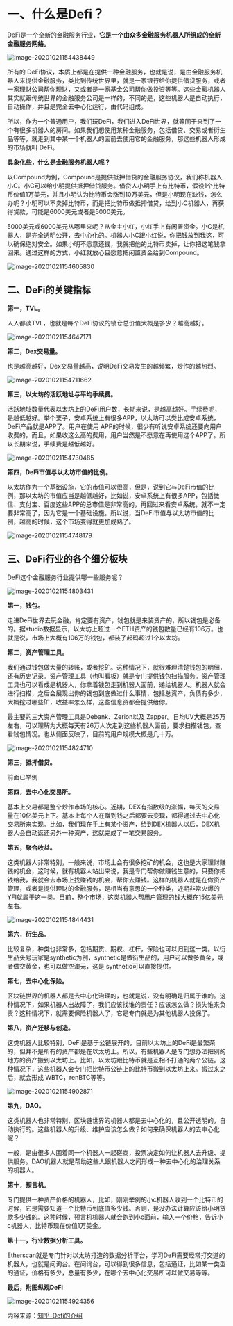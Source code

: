 

# 一、什么是Defi？

DeFi是一个全新的金融服务行业，**它是一个由众多金融服务机器人所组成的全新金融服务网络。**

![image-20201021154438449](./image/image-20201021154438449.png)

所有的 DeFi协议，本质上都是在提供一种金融服务，也就是说，是由金融服务机器人来提供金融服务，类比到传统世界里，就是一家银行给你提供借贷服务，或者一家理财公司帮你理财，又或者是一家基金公司帮你做投资等等。这些金融机器人其实就跟传统世界的金融服务公司是一样的，不同的是，这些机器人是自动执行，自动操作，并且是完全去中心化运行，由代码组成。

所以，作为一个普通用户，我们玩DeFi，我们进入DeFi世界，就等同于来到了一个有很多机器人的房间。如果我们想使用某种金融服务，包括借贷、交易或者衍生品等等，就走到其中某一个机器人的面前去使用它的金融服务，那这些机器人形成的市场就叫 DeFi。

**具象化些，什么是金融服务机器人呢？**

以Compound为例，Compound是提供抵押借贷的金融服务协议，我们称机器人小C。小C可以给小明提供抵押借贷服务。借贷人小明手上有比特币，假设1个比特币价值1万美元，并且小明认为比特币会涨到10万美元，但是小明现在缺钱，怎么办呢？小明可以不卖掉比特币，而是把比特币做抵押借贷，给到小C机器人，再获得贷款，可能是6000美元或者是5000美元。

5000美元或6000美元从哪里来呢？从金主小红，小红手上有闲置资金。小C是机器人，是完全透明公开，去中心化的。机器人小C跟小红说，你把钱放到我这，可以确保绝对安全。如果小明不愿意还钱，我就把他的比特币卖掉，让你把这笔钱拿回来。通过这样的方式，小红就放心且愿意把闲置资金给到Compound。

![image-20201021154605830](./image/image-20201021154605830.png)

## 二、DeFi的关键指标

**第一，TVL。**

人人都谈TVL，也就是每个DeFi协议的锁仓总价值大概是多少？越高越好。

![image-20201021154647171](./image/image-20201021154647171.png)

**第二，Dex交易量。**

也是越高越好，Dex交易量越高，说明DeFi交易发生的越频繁，炒作的越热烈。

![image-20201021154711662](./image/image-20201021154711662.png)

**第三，以太坊的活跃地址与平均手续费。**

活跃地址数量代表以太坊上的DeFi用户数，长期来说，是越高越好。手续费呢，是越低越好。举个栗子，安卓系统上有很多APP，以太坊可以类比成安卓系统，DeFi产品就是APP了。用户在使用 APP的时候，很少有听说安卓系统还要向用户收费的，而且，如果收这么高的费用，用户当然是不愿意在再使用这个APP了。所以长期来说，手续费是越低越好。

![image-20201021154730485](./image/image-20201021154730485.png)

**第四，DeFi市值与以太坊市值的比例。**

以太坊作为一个基础设施，它的市值可以很高，但是，说到它与DeFi市值的比例，那以太坊的市值应当是越低越好，比如说，安卓系统上有很多APP，包括微信、支付宝、百度这些APP的总市值是非常高的，再回过来看安卓系统，就不一定要非常高了，因为它是一个基础设施。所以说，当DeFi市值与以太坊市值的比例，越高的时候，这个市场变得就更加成熟了。

![image-20201021154748179](./image/image-20201021154748179.png)

## 三、DeFi行业的各个细分板块

DeFi这个金融服务行业提供哪一些服务呢？

![image-20201021154803431](./image/image-20201021154803431.png)

**第一，钱包。**

走进DeFi世界去玩金融，肯定要有资产，钱包就是来装资产的，所以钱包是必备的。据studio数据显示，以太坊上超过一个ETH资产的钱包数量已经有106万。也就是说，市场上大概有106万的钱包，都装了起码超过1个以太坊。

**第二，资产管理工具。**

我们通过钱包做大量的转账，或者挖矿。这种情况下，就很难理清楚钱包的明细，还有历史记录。资产管理工具（也叫看板）就是专门提供钱包扫描服务。资产管理工具也可以看成是机器人，你拿着钱包走到机器人面前，递给机器人。机器人就会进行扫描，之后会展现出你的钱包到底做过什么事情，包括总资产，负债有多少，大概挖过哪些矿，收益率怎么样，这些信息资都会提供给你。

最主要的三大资产管理工具是Debank、Zerion以及 Zapper。日均UV大概是25万左右，可以理解为大概每天有26万人次走到这些机器人面前，要求扫描钱包，查看钱包情况。也从侧面反映了，目前的用户规模大概是几十万。

![image-20201021154824710](./image/image-20201021154824710.png)

**第三，抵押借贷。**

前面已举例

**第四，去中心化交易所。**

基本上交易都是整个炒作市场的核心。近期，DEX有指数级的涨幅，每天的交易量在10亿美元上下。基本上每个人在赚到钱之后都要去变现，都得通过去中心化交易所来实现。比如，我们现在手上有某个资产，给到DEX机器人以后，DEX机器人会自动返还另外一种资产，这就完成了一笔交易服务。

**第五，聚合收益。**

这类机器人非常特别，一般来说，市场上会有很多挖矿的机会，这也是大家理财赚钱的机会，这时候，就有机器人站出来说，我是专门帮你做赚钱生意的，只要你把钱给我，我就会去市场上找赚钱的机会，帮你去赚钱。这样的机器人就是在做资产管理，或者是提供理财的金融服务，是相当有意思的一个种类，近期非常火爆的YFI就属于这一类。目前，整个市场，这类机器人帮用户管理的钱大概在15亿美元左右。



![image-20201021154844431](./image/image-20201021154844431.png)

**第六，衍生品。**

比较复杂，种类也非常多，包括期货、期权、杠杆，保险也可以归到这一类。以衍生品头号玩家是synthetic为例，synthetic是做衍生品的，用户可以做多黄金，或者做空黄金，也可以做空澳元，这是 synthetic可以直接提供。

**第七，去中心化保险。**

区块链世界的机器人都是去中心化治理的，也就是说，没有明确是归属于谁的。这种情况下，如果机器人出故障了，我们应该找谁的责任？应该怎么做？损失谁来负责？这种情况下，就需要保险机器人了，它是专门就是为其他机器人投保了。

**第八，资产迁移与创造。**

这类机器人比较特别，DeFi是基于公链展开的，目前以太坊上的DeFi是最繁荣的，但并不是所有的资产都是在以太坊上。所以，有些机器人是专门想办法把别的地方的资产搬到以太坊上。比如，以太坊跟比特币就是互相不打通的两个公链。这种情况下，这些机器人会专门把比特币公链上的比特币搬到以太坊上来。搬过来之后，就会形成	WBTC，renBTC等等。

![image-20201021154902871](./image/image-20201021154902871.png)

**第九，DAO。**

这类机器人也非常特别，区块链世界的机器人都是去中心化的，且公开透明的，自动执行的。这些机器人的升级、维护应该怎么做？如何来确保机器人的去中心化呢？

一般，是由很多人围着同一个机器人一起磋商，投票决定如何让机器人去升级、提供服务。DAO机器人就是帮助这些人跟机器人之间形成一种去中心化的治理关系的机器人。

**第十，预言机。**

专门提供一种资产价格的机器人，比如，刚刚举例的小c机器人收到一个比特币的时候，它是需要知道一个比特币到底值多少钱。否则，是没办法计算应该给小明贷款多少钱的。这种时候，预言机机器人就会跑到小c面前，输入一个价格，告诉小c机器人，比特币现在价值1万美金。

**第十一，行业数据分析工具。**

Etherscan就是专门针对以太坊打造的数据分析平台，学习DeFi需要经常打交道的机器人，也就是问询台。在问询台，可以得到很多信息，包括通证，比如某一类型的通证，价格有多少，总量有多少，在哪个去中心化交易所可以做交易等等。


**最后，附图纵观DeFi**

![image-20201021154924356](./image/image-20201021154924356.png)

内容来源：[知乎-Defi的介绍](https://www.zhihu.com/question/324838085/answer/1526607416)